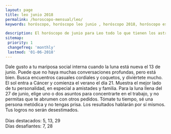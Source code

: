 ```yaml
---
layout: page
title: leo junio 2018 
permalink: /horoscopo-mensual/leo/
keywords: horóscopo, horóscopo leo junio , horóscopo 2018, horóscopo esperanza gracia, horoscop, horóscopos gratis, horoscopo leo, horoscopo leo 2018, Tarot, Astrologia, Zodíaco, leo, horoscopo gratis, horoscopo del mes 

description: El horóscopo de junio para Leo todo lo que tienen los astros preparados para este mes, amor, trabajo, familia. Todo sobre astrologia, tarot, predicciones.
sitemap:
 priority: 1
 changefreq: 'monthly'
 lastmod: '01-06-2018'
---
```



Dale gusto a tu mariposa social interna cuando la luna está nueva el 13 de junio. Puede que no haya muchas conversaciones profundas, pero está bien. Busca encuentros casuales cordiales y coquetos, y diviértete mucho. El sol entra a Cáncer y comienza el verano el día 21. Muestra el mejor lado de tu personalidad, en especial a amistades y familia. Para la luna llena del 27 de junio, elige uno o dos asuntos para concentrarte en el trabajo, y no permitas que te abrumen con otros pedidos. Tómate tu tiempo, sé una persona metódica y no tengas prisa. Los resultados hablarán por sí mismos. Tus logros no serán desestimados. <br><br>Días destacados: 5, 13, 29<br>Días desafiantes: 7, 28